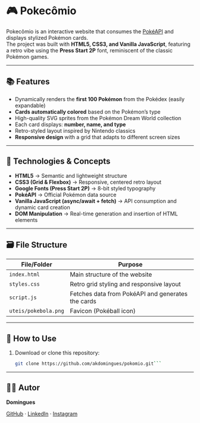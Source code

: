 # 🎮 Pokecômio  

Pokecômio is an interactive website that consumes the [PokéAPI](https://pokeapi.co/) and displays stylized Pokémon cards.  
The project was built with **HTML5, CSS3, and Vanilla JavaScript**, featuring a retro vibe using the **Press Start 2P** font, reminiscent of the classic Pokémon games.  

---

## 📚 Features  

-  Dynamically renders the **first 100 Pokémon** from the Pokédex (easily expandable)  
-  **Cards automatically colored** based on the Pokémon’s type  
-  High-quality SVG sprites from the Pokémon Dream World collection  
-  Each card displays: **number, name, and type**  
-  Retro-styled layout inspired by Nintendo classics  
-  **Responsive design** with a grid that adapts to different screen sizes  

---

## 🧠 Technologies & Concepts  

- **HTML5** → Semantic and lightweight structure  
- **CSS3 (Grid & Flexbox)** → Responsive, centered retro layout  
- **Google Fonts (Press Start 2P)** → 8-bit styled typography  
- **PokéAPI** → Official Pokémon data source  
- **Vanilla JavaScript (async/await + fetch)** → API consumption and dynamic card creation  
- **DOM Manipulation** → Real-time generation and insertion of HTML elements  

---

## 🗃️ File Structure  

| File/Folder           | Purpose                                                 |
|------------------------|---------------------------------------------------------|
| `index.html`          | Main structure of the website                           |
| `styles.css`          | Retro grid styling and responsive layout                |
| `script.js`           | Fetches data from PokéAPI and generates the cards       |
| `uteis/pokebola.png`  | Favicon (Pokéball icon)                                 |

---

## 🚀 How to Use  

1. Download or clone this repository:  
   ```bash
   git clone https://github.com/akdomingues/pokomio.git```

---

## 👨‍💻 Autor
**Domingues**

[GitHub](https://github.com/akdomingues) · [LinkedIn](www.linkedin.com/in/dominguescaua) · [Instagram](https://www.instagram.com/exe.domingues/)  
